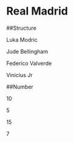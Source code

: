# Real Madrid

##Structure

Luka Modric

Jude Bellingham

Federico Valverde

Vinicius Jr

##Number

10

5

15

7





